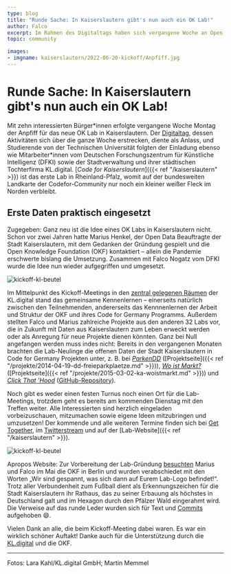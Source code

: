```yaml
---
type: blog
title: "Runde Sache: In Kaiserslautern gibt's nun auch ein OK Lab!"
author: Falco
excerpt: Im Rahmen des Digitaltags haben sich vergangene Woche an Open Data interessierte Bürger\*innen getroffen und so den Weg für das erste OK Lab in Rheinland-Pfalz geebnet.
topic: community

images:
- imgname: kaiserslautern/2022-06-20-kickoff/Anpfiff.jpg
---
```


# Runde Sache: In Kaiserslautern gibt's nun auch ein OK Lab!

Mit zehn interessierten Bürger\*innen erfolgte vergangene Woche Montag der Anpfiff für das neue OK Lab in Kaiserslautern. Der [Digitaltag](https://digitaltag.eu/aktion/auftakttreffen-code-for-kaiserslautern), dessen Aktivitäten sich über die ganze Woche erstrecken, diente als Anlass, und Studierende von der Technischen Universität folgten der Einladung ebenso wie Mitarbeiter\*innen vom Deutschen Forschungszentrum für Künstliche Intelligenz (DFKI) sowie der Stadtverwaltung und ihrer städtischen Tochterfirma KL.digital. [*Code for Kaiserslautern*]({{< ref "/kaiserslautern" >}}) ist das erste Lab in Rheinland-Pfalz, womit auf der bundesweiten Landkarte der Codefor-Community nur noch ein kleiner weißer Fleck im Norden verbleibt.

## Erste Daten praktisch eingesetzt

Zugegeben: Ganz neu ist die Idee eines OK Labs in Kaiserslautern nicht. Schon vor zwei Jahren hatte Marius Henkel, der Open Data Beauftragte der Stadt Kaiserslautern, mit dem Gedanken der Gründung gespielt und die Open Knowledge Foundation (OKF) kontaktiert – allein die Pandemie erschwerte bislang die Umsetzung. Zusammen mit Falco Nogatz vom DFKI wurde die Idee nun wieder aufgegriffen und umgesetzt.

![kickoff-kl-beutel](/blog/kaiserslautern/2022-06-20-kickoff/Trikots.jpg)

Im Mittelpunkt des Kickoff-Meetings in den [zentral gelegenen Räumen](https://twitter.com/codeforkl/status/1538937602199457798) der KL.digital stand das gemeinsame Kennenlernen – einerseits natürlich zwischen den Teilnehmenden, andererseits das Kennnenlernen der Arbeit und Struktur der OKF und ihres Code for Germany Programms. Außerdem stellten Falco und Marius zahlreiche Projekte aus den anderen 32 Labs vor, die in Zukunft mit Daten aus Kaiserslautern zum Leben erweckt werden oder als Anregung für neue Projekte dienen könnten. Ganz bei Null angefangen werden muss indes nicht: Bereits in den vergangenen Monaten brachten die Lab-Neulinge die offenen Daten der Stadt Kaiserslautern in Code for Germany Projekten unter, z. B. bei [*ParkenDD*](https://parkendd.de/map.html#Kaiserslautern) ([Projektseite]({{< ref "/projekte/2014-04-19-dd-freieparkplaetze.md" >}})), [*Wo ist Markt?*](https://www.wo-ist-markt.de/#kaiserslautern) ([Projektseite]({{< ref "/projekte/2015-03-02-ka-woistmarkt.md" >}})) und [*Click That 'Hood*](https://click-that-hood.com/?kaiserslautern) ([GitHub-Repository](https://github.com/codeforgermany/click_that_hood)).

Noch gibt es weder einen festen Turnus noch einen Ort für die Lab-Meetings, trotzdem geht es bereits am kommenden Dienstag mit den Treffen weiter. Alle Interessierten sind herzlich eingeladen vorbeizuschauen, mitzumachen sowie eigene Ideen mitzubringen und umzusetzen! Der kommende und alle weiteren Termine finden sich bei [Get Together](https://gettogether.community/code-for-kaiserslautern/), im [Twitterstream](https://twitter.com/codeforkl) und auf der [Lab-Website]({{< ref "/kaiserslautern" >}}).

![kickoff-kl-beutel](/blog/kaiserslautern/2022-06-20-kickoff/Werbebanner.jpg)

Apropos Website: Zur Vorbereitung der Lab-Gründung [besuchten](https://www.herzlich-digital.de/herzlich-digital-on-tour/) Marius und Falco im Mai die OKF in Berlin und wurden verabschiedet mit den Worten „Wir sind gespannt, was sich dann auf Eurem Lab-Logo befindet!“. Trotz aller Verbundenheit zum Fußball dient als Erkennungszeichen für die Stadt Kaiserslautern ihr Rathaus, das zu seiner Erbauung als höchstes in Deutschland galt und im Hexagon durch den Pfälzer Wald eingerahmt wird. Die Verweise auf das runde Leder wurden sich für Text und [Commits](https://github.com/okfde/codefor.de/pull/347) aufgehoben 😄.

Vielen Dank an alle, die beim Kickoff-Meeting dabei waren. Es war ein wirklich schöner Auftakt! Danke auch für die Unterstützung durch die [KL.digital](https://www.herzlich-digital.de/) und die OKF.

<hr>
Fotos: Lara Kahl/KL.digital GmbH; Martin Memmel
